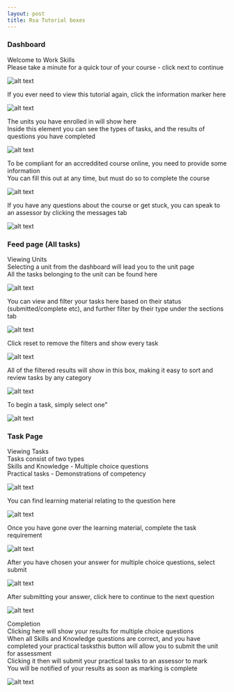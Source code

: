 ```yaml
---
layout: post
title: Rsa Tutorial boxes
---
```

### Dashboard
Welcome to Work Skills  
Please take a minute for a quick tour of your course - click next to continue


![alt text](/rsaimages/1.png 'image')


If you ever need to view this tutorial again, click the information marker here


![alt text](/rsaimages/2.png 'image')


The units you have enrolled in will show here  
Inside this element you can see the types of tasks, and the results of questions you have completed


![alt text](/rsaimages/3.png 'image')


To be compliant for an accreddited course online, you need to provide some information  
You can fill this out at any time, but must do so to complete the course


![alt text](/rsaimages/4.png 'image')


If you have any questions about the course or get stuck, you can speak to an assessor by clicking the messages tab


![alt text](/rsaimages/5.png 'image')


### Feed page (All tasks)
Viewing Units  
Selecting a unit from the dashboard will lead you to the unit page  
All the tasks belonging to the unit can be found here


![alt text](/rsaimages/6.png 'image')


You can view and filter your tasks here based on their status (submitted/complete etc), and further filter by their type under the sections tab


![alt text](/rsaimages/7.png 'image')


Click reset to remove the filters and show every task


![alt text](/rsaimages/8.png 'image')


All of the filtered results will show in this box, making it easy to sort and review tasks by any category


![alt text](/rsaimages/9.png 'image')


To begin a task, simply select one"


![alt text](/rsaimages/10.png 'image')


### Task Page
Viewing Tasks  
Tasks consist of two types  
Skills and Knowledge - Multiple choice questions  
Practical tasks - Demonstrations of competency


![alt text](/rsaimages/11.png 'image')


You can find learning material relating to the question here


![alt text](/rsaimages/12.png 'image')


Once you have gone over the learning material, complete the task requirement


![alt text](/rsaimages/13.png 'image')


After you have chosen your answer for multiple choice questions, select submit


![alt text](/rsaimages/14.png 'image')


After submitting your answer, click here to continue to the next question


![alt text](/rsaimages/15.png 'image')


Completion  
Clicking here will show your results for multiple choice questions  
When all Skills and Knowledge questions are correct, and you have completed your practical tasksthis button will allow you to submit the unit for assessment  
Clicking it then will submit your practical tasks to an assessor to mark  
You will be notified of your results as soon as marking is complete  


![alt text](/rsaimages/16.png 'image')


